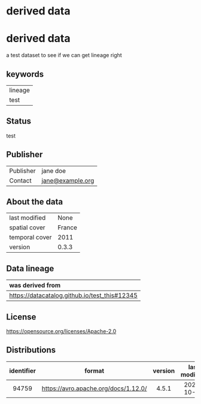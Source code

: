 
derived data
============

# derived data


a test dataset to see if we can get lineage right
## keywords

||
| :--- |
|lineage|
|test|

## Status


test
## Publisher

|||
| :--- | :--- |
|Publisher|jane doe|
|Contact|jane@example.org|

## About the data

|||
| :--- | :--- |
|last modified|None|
|spatial cover|France|
|temporal cover|2011|
|version|0.3.3|

## Data lineage

|was derived from|
| :--- |
|https://datacatalog.github.io/test_this#12345|

## License


https://opensource.org/licenses/Apache-2.0
## Distributions

|identifier|format|version|last modified|access url|
| :---: | :---: | :---: | :---: | :---: |
|94759|https://avro.apache.org/docs/1.12.0/|4.5.1|2024-10-17|https://www.example.org/lineagetest.avro|
